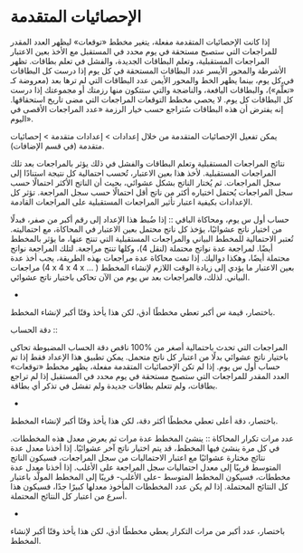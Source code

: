 # الإحصائيات المتقدمة

إذا كانت الإحصائيات المتقدمة مفعلة، يتغير مخطط «توقعات» ليظهر العدد المقدر للمراجعات
التي ستصبح مستحقة في يوم محدد في المستقبل مع الأخذ بعين الاعتبار المراجعات المستقبلية،
وتعلم البطاقات الجديدة، والفشل في تعلم بطاقات. تظهر الأشرطة والمحور الأيسر عدد البطاقات
المستحقة في كل يوم إذا درست كل البطاقات في كل يوم، بينما يظهر الخط والمحور الأيمن
عدد البطاقات التي لم ترها بعد (معروضة كـ «تعلُّم»)، والبطاقات اليافعة، والناضجة
والتي ستتكون منها رزمتك أو مجموعتك إذا درست كل البطاقات كل يوم.
لا يحصي مخطط التوقعات المراجعات التي مضى تاريخ استحقاقها. إنه يفترض أن هذه البطاقات سُتراجع
حسب خيار الرزمة «عدد المراجعات الأقصى في اليوم».

يمكن تفعيل الإحصائيات المتقدمة من خلال إعدادات > إعدادات متقدمة > إحصائيات متقدمة (في قسم الإضافات).

نتائج المراجعات المستقبلية وتعلم البطاقات والفشل في ذلك يؤثر بالمراجعات بعد تلك المراجعات المستقبلية.
لأخذ هذا بعين الاعتبار، تُحسب احتمالية كل نتيجة استنادًا إلى سجل المراجعات. ثم يُختار الناتج بشكل عشوائي،
بحيث أن الناتج الأكثر احتمالًا حسب سجل المراجعات يُحتمل اختياره أكثر من ناتج أقل احتمالًا حسب سجل المراجعة.
تؤثر كل الإعدادات بكيفية اعتبار تأثير المراجعات المستقبلية على المراجعات القادمة.

حساب أول س يوم، ومحاكاة الباقي ::
إذا ضُبط هذا الإعداد إلى رقم أكبر من صفر، فبدلًا من اختيار ناتج عشوائيًا، يؤخذ كل ناتج محتمل
بعين الاعتبار في المحاكاة، مع احتماليته. تُعتبر الاحتمالية للمخطط البياني والمراجعات المستقبلية
التي تنتج عنها، ما يؤثر بالمخطط أيضًا. لمراجعة عدة نواتج محتملة (لنقل 4)، وكلها تنتج مراجعة.
لتلك المراجعة نواتج محتملة أيضًا، وهكذا دواليك.
إذا تمت محاكاة عدة مراجعات بهذه الطريقة، يجب أخذ عدة مراجعات (4 x 4 x 4 x ... )
بعين الاعتبار ما يؤدي إلى زيادة الوقت اللازم لإنشاء المخطط البياني.
لذلك، فالمراجعات بعد س يوم من الآن تحاكى باختيار ناتج عشوائي.

+
باختصار، قيمة س أكبر تعطي مخططًا أدق، لكن هذا يأخذ وقتًا أكبر لإنشاء المخطط.

دقة الحساب ::

المراجعات التي تحدث باحتمالية أصغر من %100 ناقص دقة الحساب المضبوطة تحاكى باختيار ناتج عشوائي
بدلًا من اعتبار كل ناتج متحمل. يمكن تطبيق هذا الإعداد فقط إذا تم حساب أول س يوم.
إذا لم تكن الإحصائيات المتقدمة مفعلة، يظهر مخطط «توقعات» العدد المقدر للمراجعات التي
ستصبح مستحقة في يوم محدد في المستقبل إذا لم تراجع بطاقات، ولم تتعلم بطاقات جديدة ولم تفشل في تذكر أي بطاقة.

+
باختصار، دقة أعلى تعطي مخططًا أكثر دقة، لكن هذا يأخذ وقتًا أكبر لإنشاء المخطط.

عدد مرات تكرار المحاكاة ::
ينشئ المخطط عدة مرات ثم يعرض معدل هذه المخططات.
في كل مرة ينشئ فيها المخطط، قد يتم اختيار ناتج آخر عشوائيًا. إذا أخذنا معدل عدة نتائج مختارة عشوائيًا
مع اعتبار الاحتماليات من سجل المراجعات، فسيكون الناتج المتوسط قريبًا إلى معدل احتماليات سجل المراجعة على الأغلب.
إذا أخذنا معدل عدة مخططات، فسيكون المخطط المتوسط -على الأغلب- قريبًا إلى المخطط المولَّد
باعتبار كل النتائج المحتملة. إذا لم يكن عدد المخططات المأخوذ معدلها كبيرًا جدًا،
فسيكون هذا أسرع من اعتبار كل النتائج المحتملة.

+
باختصار، عدد أكبر من مرات التكرار يعطي مخططًا أدق، لكن هذا يأخذ وقتًا أكبر لإنشاء المخطط.
